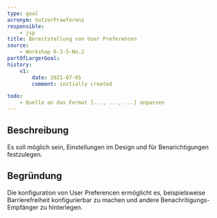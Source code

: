 ```yaml
---
type: goal
acronym: nutzerPraeferenz
responsible:
    - jsp
title: Bereitstellung von User Preferencen
source:
    - Workshop 6-3-5-No.2
partOfLargerGoal: 
history:
    v1:
        date: 2021-07-05
        comment: initially created

todo:
    - Quelle an das Format [..., ..., ...] anpassen 
---
```


## Beschreibung

Es soll möglich sein, Einstellungen im Design und für Benarichtigungen festzulegen.

## Begründung

Die konfiguration von User Preferencen ermöglicht es, beispielsweise Barrierefreiheit konfigurierbar zu machen und andere Benachritigungs-Empfänger zu hinterlegen.

